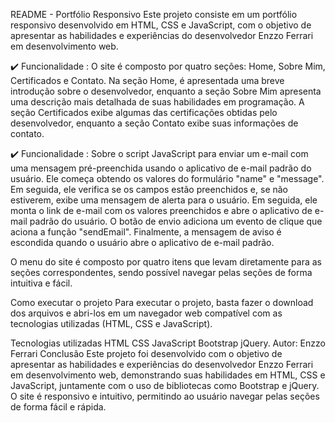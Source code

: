 README - Portfólio Responsivo Este projeto consiste em um portfólio responsivo desenvolvido em HTML, CSS e JavaScript, com o objetivo de apresentar as habilidades e experiências do desenvolvedor Enzzo Ferrari em desenvolvimento web.

✔️ Funcionalidade : O site é composto por quatro seções: Home, Sobre Mim, Certificados e Contato. Na seção Home, é apresentada uma breve introdução sobre o desenvolvedor, enquanto a seção Sobre Mim apresenta uma descrição mais detalhada de suas habilidades em programação. A seção Certificados exibe algumas das certificações obtidas pelo desenvolvedor, enquanto a seção Contato exibe suas informações de contato.

✔️ Funcionalidade : Sobre o script JavaScript para enviar um e-mail com uma mensagem pré-preenchida usando o aplicativo de e-mail padrão do usuário. Ele começa obtendo os valores do formulário "name" e "message". Em seguida, ele verifica se os campos estão preenchidos e, se não estiverem, exibe uma mensagem de alerta para o usuário. Em seguida, ele monta o link de e-mail com os valores preenchidos e abre o aplicativo de e-mail padrão do usuário. O botão de envio adiciona um evento de clique que aciona a função "sendEmail". Finalmente, a mensagem de aviso é escondida quando o usuário abre o aplicativo de e-mail padrão.

O menu do site é composto por quatro itens que levam diretamente para as seções correspondentes, sendo possível navegar pelas seções de forma intuitiva e fácil.

Como executar o projeto Para executar o projeto, basta fazer o download dos arquivos e abri-los em um navegador web compatível com as tecnologias utilizadas (HTML, CSS e JavaScript).

Tecnologias utilizadas HTML CSS JavaScript Bootstrap jQuery. Autor: Enzzo Ferrari Conclusão Este projeto foi desenvolvido com o objetivo de apresentar as habilidades e experiências do desenvolvedor Enzzo Ferrari em desenvolvimento web, demonstrando suas habilidades em HTML, CSS e JavaScript, juntamente com o uso de bibliotecas como Bootstrap e jQuery. O site é responsivo e intuitivo, permitindo ao usuário navegar pelas seções de forma fácil e rápida.
